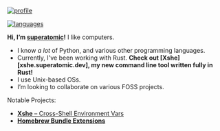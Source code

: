 [![profile](https://github-readme-stats.vercel.app/api?username=superatomic&theme=calm&border_radius=18&hide=stars&show_icons=true&count_private=true&bg_color=0000&hide_border=true)](https://github.com/superatomic)

[![languages](https://github-readme-stats.vercel.app/api/top-langs?username=superatomic&theme=calm&border_radius=18&layout=compact&bg_color=0000&hide_border=true&langs_count=6)](https://github.com/superatomic)

**Hi, I’m [superatomic]!** I like computers.
- I know *a lot* of Python, and various other programming languages.
- Currently, I've been working with Rust.
  **Check out [Xshe][xshe.superatomic.dev], my new command line tool written fully in Rust!**
- I use Unix-based OSs.
- I’m looking to collaborate on various FOSS projects.

Notable Projects:

- [**Xshe** – Cross-Shell Environment Vars][xshe]
- [**Homebrew Bundle Extensions**](https://github.com/superatomic/homebrew-bundle-extensions)

[superatomic]: https://superatomic.dev
[xshe]: https://github.com/superatomic/xshe
